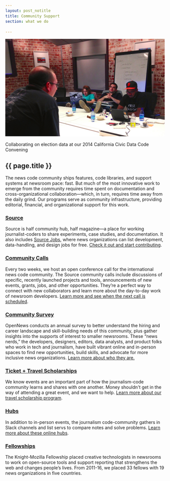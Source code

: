 ```yaml
---
layout: post_notitle
title: Community Support
section: what we do

---
```

<img src="/media/img/convening.jpg" class="topline">
<p class="caption">Collaborating on election data at our 2014 California Civic Data Code Convening</p>

<h2>{{ page.title }}</h2>
<p class="bodybig">The news code community ships features, code libraries, and support systems at newsroom pace: fast. But much of the most innovative work to emerge from the community requires time spent on documentation and cross-organizational collaboration—which, in turn, requires time away from the daily grind. Our programs serve as community infrastructure, providing editorial, financial, and organizational support for this work. </p>

### [Source](source)
Source is half community hub, half magazine—a place for working journalist-coders to share experiments, case studies, and documentation. It also includes [Source Jobs](https://source.opennews.org/en-US/jobs/), where news organizations can list development, data-handling, and design jobs for free. [Check it out and start contributing](source).

### [Community Calls](calls)

Every two weeks, we host an open conference call for the international news code community. The Source community calls include discussions of specific, recently launched projects and tools, announcements of new events, grants, jobs, and other opportunities. They’re a perfect way to connect with new collaborators and learn more about the day-to-day work of newsroom developers. [Learn more and see when the next call is scheduled](calls).

### [Community Survey](survey)

OpenNews conducts an annual survey to better understand the hiring and career landscape and skill-building needs of this community, plus gather insights into the supports of interest to smaller newsrooms. These “news nerds,” the developers, designers, editors, data analysts, and product folks who work in tech and journalism, have built vibrant online and in-person spaces to find new opportunities, build skills, and advocate for more inclusive news organizations. [Learn more about who they are.](/what/community/survey)

### [Ticket + Travel Scholarships](scholarships)

We know events are an important part of how the journalism-code community learns and shares with one another. Money shouldn't get in the way of attending a great event, and we want to help. [Learn more about our travel scholarship program](scholarships).

### [Hubs](hubs)

In addition to in-person events, the journalism code-community gathers in Slack channels and list servs to compare notes and solve problems. [Learn more about these online hubs](hubs).

### [Fellowships](/what/fellowships)

The Knight-Mozilla Fellowship placed creative technologists in newsrooms to work on open-source tools and support reporting that strengthens the web and changes people’s lives. From 2011-16, we placed 33 fellows with 19 news organizations in five countries.

